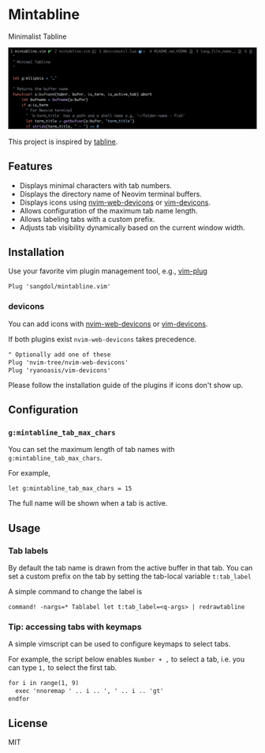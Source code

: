 Mintabline
===

Minimalist Tabline

![mintabline screenshot](/screenshots/mintablinev4.png)

This project is inspired by [tabline](https://github.com/Sangdol/tabline.vim).

Features
---

* Displays minimal characters with tab numbers.
* Displays the directory name of Neovim terminal buffers.
* Displays icons using [nvim-web-devicons](https://github.com/kyazdani42/nvim-web-devicons) or [vim-devicons](https://github.com/ryanoasis/vim-devicons).
* Allows configuration of the maximum tab name length.
* Allows labeling tabs with a custom prefix.
* Adjusts tab visibility dynamically based on the current window width.

Installation
---

Use your favorite vim plugin management tool, e.g., [vim-plug](https://github.com/junegunn/vim-plug)

```vim
Plug 'sangdol/mintabline.vim'
```

### devicons

You can add icons with [nvim-web-devicons](https://github.com/kyazdani42/nvim-web-devicons) or [vim-devicons](https://github.com/ryanoasis/vim-devicons).

If both plugins exist `nvim-web-devicons` takes precedence.

```vim
" Optionally add one of these
Plug 'nvim-tree/nvim-web-devicons'
Plug 'ryanoasis/vim-devicons'
```

Please follow the installation guide of the plugins if icons don't show up.

Configuration
---

### `g:mintabline_tab_max_chars`

You can set the maximum length of tab names with `g:mintabline_tab_max_chars`.

For example,

```vim
let g:mintabline_tab_max_chars = 15
```

The full name will be shown when a tab is active.

Usage
---

### Tab labels

By default the tab name is drawn from the active buffer in that tab. You can set a custom prefix on the tab by setting the tab-local variable
`t:tab_label`

A simple command to change the label is 

```vim
command! -nargs=* Tablabel let t:tab_label=<q-args> | redrawtabline
```

### Tip: accessing tabs with keymaps

A simple vimscript can be used to configure keymaps to select tabs.

For example, the script below enables `Number + ,` to select a tab, i.e. you can type `1,` to select the first tab.

```vim
for i in range(1, 9)
  exec 'nnoremap ' .. i .. ', ' .. i .. 'gt'
endfor
```

License
---

MIT

